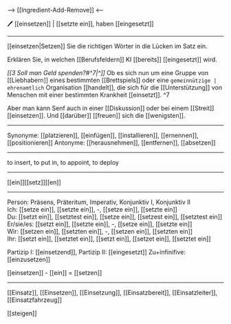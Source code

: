 --> [[Ingredient-Add-Remove]] <--

🖊️ [[einsetzen]] | [[setzte ein]], haben [[eingesetzt]]

---
[[einsetzen|Setzen]] Sie die richtigen Wörter in die Lücken im Satz ein.

Erklären Sie, in welchen [[Berufsfeldern]] KI [[bereits]] [[eingesetzt]] wird.

*[[3 Soll man Geld spenden?#^7|^]]* Ob es sich nun um eine Gruppe von [[Liebhabern]] eines bestimmten [[Brettspiels]] oder eine `gemeinnützige | ehrenamtlich` Organisation [[handelt]], die sich für die [[Unterstützung]] von Menschen mit einer bestimmten Krankheit [[einsetzt]]. ^7

Aber man kann Senf auch in einer [[Diskussion]] oder bei einem [[Streit]] [[einsetzen]]. Und [[darüber]] [[freuen]] sich die [[wenigsten]].

---
Synonyme: [[platzieren]], [[einfügen]], [[installieren]], [[ernennen]], [[positionieren]]
Antonyme: [[herausnehmen]], [[entfernen]], [[absetzen]]

---
to insert, to put in, to appoint, to deploy

---
[[ein]][[setz]][[en]]
 
---

Person: Präsens, Präteritum, Imperativ, Konjunktiv I, Konjunktiv II  
Ich: [[setze ein]], [[setzte ein]], -, [[setze ein]], [[setzte ein]]  
Du: [[setzt ein]], [[setztest ein]], [[setze ein]], [[setzest ein]], [[setztest ein]]  
Er/sie/es: [[setzt ein]], [[setzte ein]], -, [[setze ein]], [[setzte ein]]  
Wir: [[setzen ein]], [[setzten ein]], -, [[setzen ein]], [[setzten ein]]  
Ihr: [[setzt ein]], [[setztet ein]], [[setzt ein]], [[setzet ein]], [[setztet ein]]  

Partizip I: [[einsetzend]], 
Partizip II: [[eingesetzt]]
Zu+infinifive: [[einzusetzen]]

[[einsetzen]] - [[ein]] = [[setzen]]

---
[[Einsatz]], [[Einsetzen]], [[Einsetzung]], [[Einsatzbereit]], [[Einsatzleiter]], [[Einsatzfahrzeug]]

[[steigen]]